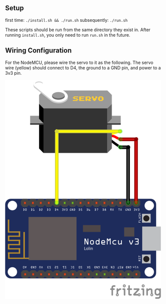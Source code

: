 ## Setup
first time:
`./install.sh && ./run.sh`
subsequently:
`./run.sh`

These scripts should be run from the same directory they exist in. After running `install.sh`, you only need to run `run.sh` in the future.

## Wiring Configuration
For the NodeMCU, please wire the servo to it as the following. The servo wire (yellow) should connect to D4, the ground to a GND pin, and power to a 3v3 pin.

![Servo](../assets/servo_bb.png)